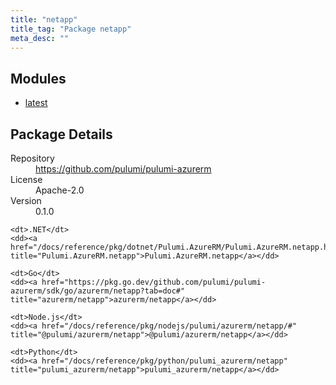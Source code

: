 ```yaml
---
title: "netapp"
title_tag: "Package netapp"
meta_desc: ""
---
```


<!-- WARNING: this file was generated by Pulumi Docs Generator. -->
<!-- Do not edit by hand unless you're certain you know what you are doing! -->



<h2 id="modules">Modules</h2>
<ul class="api">
    <li><a href="latest/" title="latest"><span class="symbol module"></span>latest</a></li>
</ul>

<h2 id="package-details">Package Details</h2>
<dl class="package-details">
	<dt>Repository</dt>
	<dd><a href="https://github.com/pulumi/pulumi-azurerm">https://github.com/pulumi/pulumi-azurerm</a></dd>
	<dt>License</dt>
	<dd>Apache-2.0</dd>
	<dt>Version</dt>
	<dd>0.1.0</dd>
</dl>



<dl class="tabular">

    <dt>.NET</dt>
    <dd><a href="/docs/reference/pkg/dotnet/Pulumi.AzureRM/Pulumi.AzureRM.netapp.html" title="Pulumi.AzureRM.netapp">Pulumi.AzureRM.netapp</a></dd>

    <dt>Go</dt>
    <dd><a href="https://pkg.go.dev/github.com/pulumi/pulumi-azurerm/sdk/go/azurerm/netapp?tab=doc#" title="azurerm/netapp">azurerm/netapp</a></dd>

    <dt>Node.js</dt>
    <dd><a href="/docs/reference/pkg/nodejs/pulumi/azurerm/netapp/#" title="@pulumi/azurerm/netapp">@pulumi/azurerm/netapp</a></dd>

    <dt>Python</dt>
    <dd><a href="/docs/reference/pkg/python/pulumi_azurerm/netapp" title="pulumi_azurerm/netapp">pulumi_azurerm/netapp</a></dd>

</dl>

